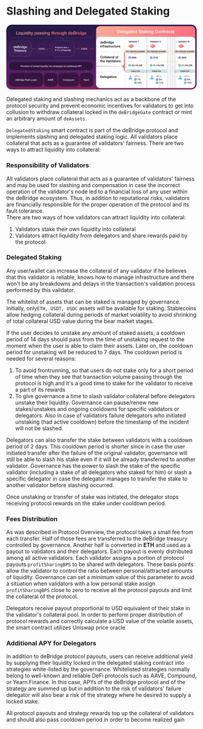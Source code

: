 # Slashing and Delegated Staking

![](<../.gitbook/assets/A (1).png>)

Delegated staking and slashing mechanics act as a backbone of the protocol security and prevent economic incentives for validators to get into collusion to withdraw collateral locked in the `deBridgeGate` contract or mint an arbitrary amount of `deAssets`.

`DelegatedStaking` smart contract is part of the deBridge protocol and implements slashing and delegated staking logic. All validators place collateral that acts as a guarantee of validators' fairness. There are two ways to attract liquidity into collateral:

### Responsibility of Validators

All validators place collateral that acts as a guarantee of validators' fairness and may be used for slashing and compensation in case the incorrect operation of the validator's node led to a financial loss of any user within the deBridge ecosystem. Thus, in addition to reputational risks, validators are financially responsible for the proper operation of the protocol and its fault tolerance.\
There are two ways of how validators can attract liquidity into collateral:

1. Validators stake their own liquidity into collateral
2. Validators attract liquidity from delegators and share rewards paid by the protocol

### Delegated Staking

Any user/wallet can increase the collateral of any validator if he believes that this validator is reliable, knows how to manage infrastructure and there won't be any breakdowns and delays in the transaction's validation process performed by this validator.

The whitelist of assets that can be staked is managed by governance. Initially, only`ETH, USDT, USDC` assets will be available for staking. Stablecoins allow hedging collateral during periods of market volatility to avoid shrinking of total collateral USD value during the bear market stages.

If the user decides to unstake any amount of staked assets, a cooldown period of 14 days should pass from the time of unstaking request to the moment when the user is able to claim their assets. Later on, the cooldown period for unstaking will be reduced to 7 days. The cooldown period is needed for several reasons:

1. To avoid frontrunning, so that users do not stake only for a short period of time when they see that transaction volume passing through the protocol is high and it's a good time to stake for the validator to receive a part of its rewards
2. To give governance a time to slash validator collateral before delegators unstake their liquidity. Governance can pause/renew new stakes/unstakes and ongoing cooldowns for specific validators or delegators. Also in case of validators failure delegators who initiated unstaking (had active cooldown) before the timestamp of the incident will not be slashed.

Delegators can also transfer the stake between validators with a cooldown period of 2 days. This cooldown period is shorter since in case the user initiated transfer after the failure of the original validator, governance will still be able to slash his stake even if it will be already transferred to another validator. Governance has the power to slash the stake of the specific validator (including a stake of all delegators who staked for him) or slash a specific delegator in case the delegator manages to transfer the stake to another validator before slashing occurred.

Once unstaking or transfer of stake was initiated, the delegator stops receiving protocol rewards on the stake under cooldown period.

### Fees Distribution

As was described in Protocol Overview, the protocol takes a small fee from each transfer. Half of those fees are transferred to the deBridge treasury controlled by governance. Another half is converted in **ETH** and used as a payout to validators and their delegators. Each payout is evenly distributed among all active validators. Each validator assigns a portion of protocol payouts `profitSharingBPS` to be shared with delegators. These basis points allow the validator to control the ratio between personal/attracted amounts of liquidity. Governance can set a minimum value of this parameter to avoid a situation when validators with a low personal stake assign `profitSharingBPS` close to zero to receive all the protocol payouts and limit the collateral of the protocol.

Delegators receive payout proportional to USD equivalent of their stake in the validator's collateral pool. In order to perform proper distribution of protocol rewards and correctly calculate a USD value of the volatile assets, the smart contract utilizes Uniswap price oracle

### Additional APY for Delegators

In addition to deBridge protocol payouts, users can receive additional yield by supplying their liquidity locked in the delegated staking contract into strategies white-listed by the governance. Whitelisted strategies normally belong to well-known and reliable DeFi protocols such as AAVE, Compound, or Yearn.Finance. In this case, APYs of the deBridge protocol and of the strategy are summed up but in addition to the risk of validators' failure delegator will also bear a risk of the strategy where he desired to supply a locked stake.

All protocol payouts and strategy rewards top up the collateral of validators and should also pass cooldown period in order to become realized gain
